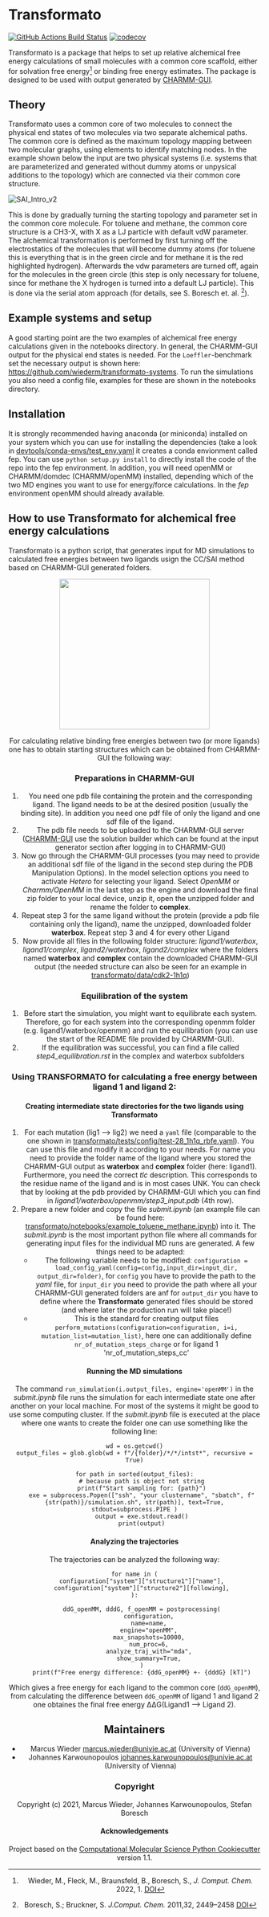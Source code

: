 Transformato
==============================
[//]: # (Badges)
[![GitHub Actions Build Status](https://github.com/wiederm/transformato/workflows/CI/badge.svg)](https://github.com/wiederm/transformato/actions?query=workflow%3ACI)
[![codecov](https://codecov.io/gh/wiederm/transformato/branch/master/graph/badge.svg)](https://codecov.io/gh/wiederm/transformato/branch/master)

Transformato is a package that helps to set up relative alchemical free energy calculations of small molecules with a common core scaffold, either for solvation free energy[^1] or binding free energy estimates. The package is designed to be used with output generated by [CHARMM-GUI](https://charmm-gui.org/).

## Theory

Transformato uses a common core of two molecules to connect the physical end states of two molecules via two separate alchemical paths. The common core is defined as the maximum topology mapping between two molecular graphs, using elements to identify matching nodes.
In the example shown below the input are two physical systems (i.e. systems that are parameterized and generated without dummy atoms or unpysical additions to the topology) which are connected via their common core structure.

![SAI_Intro_v2](https://user-images.githubusercontent.com/31651017/138690737-ebc2cdcd-ee04-459e-b291-ba59b94578f8.png)

This is done by gradually turning the starting topology and parameter set in the common core molecule. For toluene and methane, the common core structure is a CH3-X, with X as a LJ particle with default vdW parameter. The alchemical transformation is performed by first turning off the electrostatics of the molecules that will become dummy atoms (for toluene this is everything that is in the green circle and for methane it is the red highlighted hydrogen). Afterwards the vdw parameters are turned off, again for the molecules in the green circle (this step is only necessary for toluene, since for methane the X hydrogen is turned into a default LJ particle). This is done via the serial atom approach (for details, see S. Boresch et. al. [^2]).


## Example systems and setup

A good starting point are the two examples of alchemical free energy calculations given in the notebooks directory.
In general, the CHARMM-GUI output for the physical end states is needed.
For the `Loeffler`-benchmark set the necessary output is shown here:  https://github.com/wiederm/transformato-systems.
To run the simulations you also need a config file, examples for these are shown in the notebooks directory.

## Installation

It is strongly recommended having anaconda (or miniconda) installed on your system which you can use for installing the dependencies (take a look in [devtools/conda-envs/test_env.yaml](https://github.com/wiederm/transformato/blob/master/devtools/conda-envs/test_env.yaml) it creates a conda envionment called fep.
You can use `python setup.py install` to directly install the code of the repo into the fep environment.
In addition, you will need openMM or CHARMM/domdec (CHARMM/openMM) installed, depending which of the two MD engines you want to use for energy/force calculations. In the *fep* environment openMM should already available.

## How to use Transformato for alchemical free energy calculations

Transformato is a python script, that generates input for MD simulations to calculated free energies between two ligands usign the CC/SAI method based on CHARMM-GUI generated folders.

<center><img src="https://user-images.githubusercontent.com/72743318/166959443-cddda959-8432-4fd9-a836-c9271b4cd2c9.svg" width="300">


For calculating relative binding free energies between two (or more ligands) one has to obtain starting structures which can be obtained from CHARMM-GUI the following way:

### Preparations in CHARMM-GUI

1. You need one pdb file containing the protein and the corresponding ligand. The ligand needs to be at the desired position (usually the binding site). In addition you need one pdf file of only the ligand and one sdf file of the ligand.
2. The pdb file needs to be uploaded to the CHARMM-GUI server ([CHARMM-GUI](https://charmm-gui.org/) use the solution builder which can be found at the input generator section after logging in to CHARMM-GUI)
3. Now go through the CHARMM-GUI processes (you may need to provide an additional sdf file of the ligand in the second step during the PDB Manipulation Options). In the model selection options you need to activate *Hetero* for selecting your ligand.  Select *OpenMM* or *Charmm/OpenMM* in the last step as the engine and download the final zip folder to your local device, unzip it, open the unzipped folder and rename the folder to **complex**.
4. Repeat step 3 for the same ligand without the protein (provide a pdb file containing only the ligand), name the unzipped, downloaded folder **waterbox**.
Repeat step 3 and 4 for every other Ligand
5. Now provide all files in the following folder structure: *ligand1/waterbox*, *ligand1/complex*, *ligand2/waterbox*, *ligand2/complex* where the folders named **waterbox** and **complex** contain the downloaded CHARMM-GUI output (the needed structure can also be seen for an example in [transformato/data/cdk2-1h1q](https://github.com/wiederm/transformato/tree/master/data/cdk2-1h1q))

### Equilibration of the system

1. Before start the simulation, you might want to equilibrate each system. Therefore, go for each system into the corresponding openmm folder (e.g. ligand1/waterbox/openmm) and run the equilibration (you can use the start of the README file provided by CHARMM-GUI).
2. If the equilibration was successful, you can find a file called *step4_equilibration.rst* in the complex and waterbox subfolders

### Using TRANSFORMATO for calculating a free energy between ligand 1 and ligand 2:

#### Creating intermediate state directories for the two ligands using Transformato

1. For each mutation (lig1 –> lig2) we need a `yaml` file (comparable to the one shown in [transformato/tests/config/test-28_1h1q_rbfe.yaml](https://github.com/wiederm/transformato/blob/master/transformato/tests/config/test-28_1h1q_rbfe.yaml)). You can use this file and modify it according to your needs. For name you need to provide the folder name of the ligand where you stored the CHARMM-GUI output as **waterbox** and **complex** folder (here: ligand1). Furthermore, you need the correct *tlc* description. This corresponds to the residue name of the ligand and is in most cases UNK. You can check that by looking at the pdb provided by CHARMM-GUI which you can find in *ligand1/waterbox/openmm/step3_input.pdb* (4th row).
2. Prepare a new folder and copy the file *submit.ipynb* (an example file can be found here: [transformato/notebooks/example_toluene_methane.ipynb](https://github.com/wiederm/transformato/blob/master/notebooks/ethane-methanol-rsfe.yaml)) into it. The *submit.ipynb* is the most important python file where all commands for generating input files for the individual MD runs are generated. A few things need to be adapted:
    - The following variable needs to be modified: `configuration = load_config_yaml(config=config,input_dir=input_dir, output_dir=folder)`, for `config` you have to provide the path to the *yaml* file, for `input_dir` you need to provide the path where all your CHARMM-GUI generated folders are anf for `output_dir` you have to define where the **Transformato** generated files should be stored (and where later the production run will take place!)
    - This is the standard for creating output files `perform_mutations(configuration=configuration, i=i, mutation_list=mutation_list)`, here one can additionally define `nr_of_mutation_steps_charge` or for ligand 1 'nr_of_mutation_steps_cc'


#### Running the MD simulations

The command `run_simulation(i.output_files, engine='openMM')` in the *submit.ipynb* file runs the simulation for each intermediate state one after another on your local machine. For most of the systems it might be good to use some computing cluster. If the *submit.ipynb* file is executed at the place where one wants to create the folder one can use something like the following line: 
    
```
wd = os.getcwd()
output_files = glob.glob(wd + f"/{folder}/*/*/intst*", recursive = True)

for path in sorted(output_files):
	# because path is object not string
	print(f"Start sampling for: {path}")
	exe = subprocess.Popen(["ssh", "your clustername", "sbatch", f"{str(path)}/simulation.sh", str(path)], text=True, stdout=subprocess.PIPE )
	output = exe.stdout.read()
	print(output)
```
#### Analyzing the trajectories

The trajectories can be analyzed the following way:

```
for name in (
    configuration["system"]["structure1"]["name"],
    configuration["system"]["structure2"][following],
):

    ddG_openMM, dddG, f_openMM = postprocessing(
        configuration,
        name=name,
        engine="openMM",
        max_snapshots=10000,
        num_proc=6,
        analyze_traj_with="mda",
        show_summary=True,
    )
    print(f"Free energy difference: {ddG_openMM} +- {dddG} [kT]")
   ```
   Which gives a free energy for each ligand to the common core (``ddG_openMM``), from calculating the difference between ``ddG_openMM`` of ligand 1 and ligand 2 one obtaines the final free energy &Delta;&Delta;G(Ligand1 --> Ligand 2).
 
 
## Maintainers

- Marcus Wieder <marcus.wieder@univie.ac.at> (University of Vienna)
- Johannes Karwounopoulos <johannes.karwounopoulos@univie.ac.at> (University of Vienna)


### Copyright

Copyright (c) 2021, Marcus Wieder, Johannes Karwounopoulos, Stefan Boresch


#### Acknowledgements
 
Project based on the 
[Computational Molecular Science Python Cookiecutter](https://github.com/molssi/cookiecutter-cms) version 1.1.


[^1]:  Wieder, M., Fleck, M., Braunsfeld, B., Boresch, S., *J. Comput. Chem.* 2022, 1. [DOI](https://doi.org/10.1002/jcc.26877)
[^2]:  Boresch, S.;  Bruckner, S. *J.Comput. Chem.* 2011,32, 2449–2458 [DOI](https://onlinelibrary.wiley.com/doi/abs/10.1002/jcc.21829)
